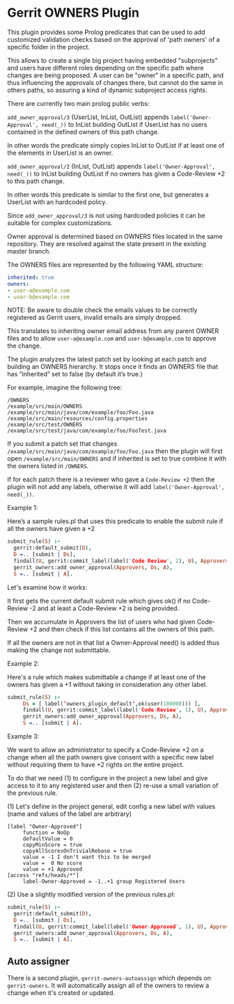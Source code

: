 # Gerrit OWNERS Plugin

This plugin provides some Prolog predicates that can be used to add customized validation checks based on the approval
 of 'path owners' of a specific folder in the project.

 This allows to create a single big project having embedded "subprojects" and users have different roles depending
 on the specific path where changes are being proposed. A user can be "owner" in a specific path, and thus
  influencing the approvals of changes there, but cannot do the same in others paths, so assuring a kind of dynamic
  subproject access rights.

 There are currently two main prolog public verbs:

 `add_owner_approval/3` (UserList, InList, OutList) appends `label('Owner-Approval', need(_))` to InList building OutList if
 UserList has no users contained in the defined owners of this path change.

 In other words the predicate simply copies InList to OutList if at least one of the elements in UserList is an owner.

  `add_owner_approval/2` (InList, OutList) appends `label('Owner-Approval', need(_))` to InList building OutList if
  no owners has given a Code-Review +2  to this path change.

In other words this predicate is similar to the first one, but generates a UserList with an hardcoded policy.

Since `add_owner_approval/3` is not using hardcoded policies it can be suitable for complex customizations.

Owner approval is determined based on OWNERS files located in the same repository. They are resolved against the state present in the existing master branch.

The OWNERS files are represented by the following YAML structure:

```yaml
inherited: true
owners:
- user-a@example.com
- user-b@example.com
```
NOTE: Be aware to double check the emails values to be correctly registered as Gerrit users, invalid emails are simply dropped.

This translates to inheriting owner email address from any parent OWNER files and to allow `user-a@example.com` and `user-b@example.com` to approve the change.

The plugin analyzes the latest patch set by looking at each patch and building an OWNERS hierarchy. It stops once it finds an OWNERS file that has “inherited” set to false (by default it’s true.)

For example, imagine the following tree:

```
/OWNERS
/example/src/main/OWNERS
/example/src/main/java/com/example/foo/Foo.java
/example/src/main/resources/config.properties
/example/src/test/OWNERS
/example/src/test/java/com/example/foo/FooTest.java
```

If you submit a patch set that changes `/example/src/main/java/com/example/foo/Foo.java` then the plugin will first open `/example/src/main/OWNERS` and if inherited is set to true combine it with the owners listed in `/OWNERS`.

If for each patch there is a reviewer who gave a `Code-Review +2` then the plugin will not add any labels,
otherwise it will add `label('Owner-Approval', need(_))`.

Example 1:

Here’s a sample rules.pl that uses this predicate to enable the submit rule if all the owners have given a +2

```prolog
submit_rule(S) :-
  gerrit:default_submit(D),
  D =.. [submit | Ds],
  findall(U, gerrit:commit_label(label('Code-Review', 2), U), Approvers),
  gerrit_owners:add_owner_approval(Approvers, Ds, A),
  S =.. [submit | A].
```
Let's examine how it works:

It first gets the current default submit rule which gives ok() if no Code-Review -2 and at least a Code-Review +2 is being provided.

 Then we accumulate in Approvers the list of users who had given Code-Review +2 and then check if this list contains all the owners of this path.

 If all the owners are not in that list a Owner-Approval need() is added thus making the change not submittable.

Example 2:

Here's a rule which makes submittable a change if at least one of the owners has given a +1 without taking in consideration any other label.

```prolog
submit_rule(S) :-
     Ds = [ label(‘owners_plugin_default’,ok(user(100000))) ],
     findall(U, gerrit:commit_label(label('Code-Review', 1), U), Approvers),
     gerrit_owners:add_owner_approval(Approvers, Ds, A),
     S =.. [submit | A].
```


Example 3:

 We want to allow an administrator to specify a Code-Review +2 on a change when all the path owners give consent with a specific new label
  without requiring them to have +2 rights on the entire project.

To do that we need (1) to configure in the project a new label and give access to it to any registered user and then
(2) re-use a small variation of the previous rule.

 (1) Let's define in the project general, edit config a new label with values (name and values of the label are arbitrary)

```
[label "Owner-Approved"]
     function = NoOp
     defaultValue = 0
     copyMinScore = true
     copyAllScoresOnTrivialRebase = true
     value = -1 I don't want this to be merged
     value =  0 No score
     value = +1 Approved
[access "refs/heads/*"]
     label-Owner-Approved = -1..+1 group Registered Users
```

(2) Use a slightly modified version of the previous rules.pl:

```prolog
submit_rule(S) :-
  gerrit:default_submit(D),
  D =.. [submit | Ds],
  findall(U, gerrit:commit_label(label('Owner-Approved', 1), U), Approvers),
  gerrit_owners:add_owner_approval(Approvers, Ds, A),
  S =.. [submit | A].
```


## Auto assigner

There is a second plugin, `gerrit-owners-autoassign` which depends on `gerrit-owners`. It will automatically assign
all of the owners to review a change when it's created or updated.
